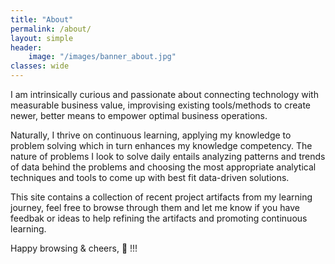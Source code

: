 ```yaml
---
title: "About"
permalink: /about/
layout: simple
header:
    image: "/images/banner_about.jpg"
classes: wide
---
```


I am intrinsically curious and passionate about connecting technology with measurable business value, improvising existing tools/methods to create newer, better means to empower optimal business operations.

Naturally, I thrive on continuous learning, applying my knowledge to problem solving which in turn enhances my knowledge competency. The nature of problems I look to solve daily entails analyzing patterns and trends of data behind the problems and choosing the most appropriate analytical techniques and tools to come up with best fit data-driven solutions.

This site contains a collection of recent project artifacts from my learning journey, feel free to browse through them and let me know if you have feedbak or ideas to help refining the artifacts and promoting continuous learning.

Happy browsing & cheers, :star2: !!!
